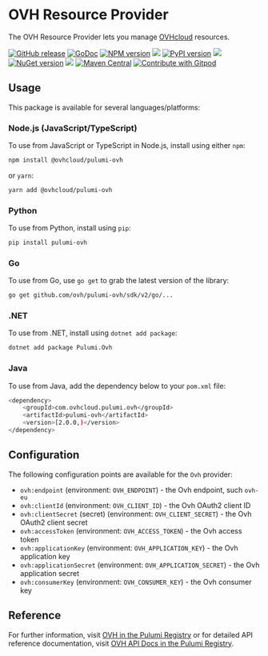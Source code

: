 # OVH Resource Provider

The OVH Resource Provider lets you manage [OVHcloud](https://www.ovhcloud.com/en/) resources.

<a href="https://github.com/ovh/pulumi-ovh/releases/latest"><img alt="GitHub release" src="https://img.shields.io/github/v/release/ovh/pulumi-ovh?logo=github&style=flat-square"></a>
[![GoDoc](https://godoc.org/github.com/ovh/pulumi-ovh?status.svg)](https://pkg.go.dev/github.com/ovh/pulumi-ovh/sdk/v2)
[![NPM version](https://badge.fury.io/js/@ovhcloud%2Fpulumi-ovh.svg)](https://badge.fury.io/js/@ovhcloud%2Fpulumi-ovh)
[![](https://img.shields.io/npm/dm/@ovhcloud/pulumi-ovh)](https://www.npmjs.com/package/@ovhcloud/pulumi-ovh)
[![PyPI version](https://badge.fury.io/py/pulumi-ovh.svg)](https://badge.fury.io/py/pulumi-ovh)
[![](https://img.shields.io/pypi/dm/pulumi-ovh)](https://pypi.org/project/pulumi-ovh/)
[![NuGet version](https://badge.fury.io/nu/Pulumi.Ovh.svg)](https://badge.fury.io/nu/Pulumi.Ovh)
[![](https://img.shields.io/nuget/dt/Pulumi.Ovh)](https://www.nuget.org/packages/Pulumi.Ovh/)
[![Maven Central](https://img.shields.io/maven-central/v/com.ovhcloud.pulumi.ovh/pulumi-ovh)](https://central.sonatype.com/artifact/com.ovhcloud.pulumi.ovh/pulumi-ovh)
<a href="https://gitpod.io/#https://github.com/ovh/pulumi-ovh"><img src="https://img.shields.io/badge/Contribute%20with-Gitpod-908a85?logo=gitpod" alt="Contribute with Gitpod"/></a>

## Usage

This package is available for several languages/platforms:

### Node.js (JavaScript/TypeScript)

To use from JavaScript or TypeScript in Node.js, install using either `npm`:

```bash
npm install @ovhcloud/pulumi-ovh
```

or `yarn`:

```bash
yarn add @ovhcloud/pulumi-ovh
```

### Python

To use from Python, install using `pip`:

```bash
pip install pulumi-ovh
```

### Go

To use from Go, use `go get` to grab the latest version of the library:

```bash
go get github.com/ovh/pulumi-ovh/sdk/v2/go/...
```

### .NET

To use from .NET, install using `dotnet add package`:

```bash
dotnet add package Pulumi.Ovh
```

### Java

To use from Java, add the dependency below to your `pom.xml` file:

```bash
<dependency>
    <groupId>com.ovhcloud.pulumi.ovh</groupId>
    <artifactId>pulumi-ovh</artifactId>
    <version>[2.0.0,)</version>
</dependency>
```

## Configuration

The following configuration points are available for the `Ovh` provider:

- `ovh:endpoint` (environment: `OVH_ENDPOINT`) - the Ovh endpoint, such `ovh-eu`
- `ovh:clientId` (environment: `OVH_CLIENT_ID`) - the Ovh OAuth2 client ID
- `ovh:clientSecret` (secret) (environment: `OVH_CLIENT_SECRET`) - the Ovh OAuth2 client secret
- `ovh:accessToken` (environment: `OVH_ACCESS_TOKEN`) - the Ovh access token
- `ovh:applicationKey` (environment: `OVH_APPLICATION_KEY`) - the Ovh application key
- `ovh:applicationSecret` (environment: `OVH_APPLICATION_SECRET`) - the Ovh application secret
- `ovh:consumerKey` (environment: `OVH_CONSUMER_KEY`) - the Ovh consumer key

## Reference

For further information, visit [OVH in the Pulumi Registry](https://www.pulumi.com/registry/packages/ovh/)
or for detailed API reference documentation, visit [OVH API Docs in the Pulumi Registry](https://www.pulumi.com/registry/packages/ovh/api-docs/).

